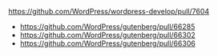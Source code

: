 https://github.com/WordPress/wordpress-develop/pull/7604

* https://github.com/WordPress/gutenberg/pull/66285
* https://github.com/WordPress/gutenberg/pull/66302
* https://github.com/WordPress/gutenberg/pull/66306
